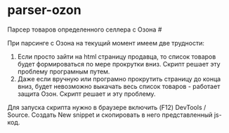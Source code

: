 # parser-ozon
Парсер товаров определенного селлера с Озона #

При парсинге с Озона на текущий момент имеем две трудности:
1. Если просто зайти на html страницу продавца, то список товаров будет формироваться по мере прокрутки вниз. Скрипт решает эту проблему програмным путем.
2. Даже если вручную или програмно прокрутить страницу до конца вниз, будет невозможно выкачать весь список товаров - работает защита Озон. Скрипт решает и эту проблему.

Для запуска скрипта нужно в браузере включить (F12) DevTools / Source. Создать New snippet и скопировать в него представленный js-код.
